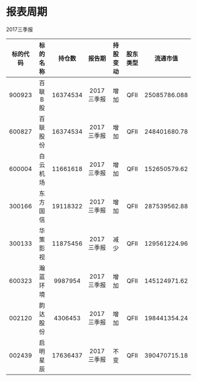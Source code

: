 # 报表周期 

2017三季报

| 标的代码 | 标的名称 | 持仓数 | 报告期 | 持股变动 | 股东类型 | 流通市值 |
|:--:|:--:|:--:|:--:|:--:|:--:|:--:|
|900923|百联B股|16374534|2017三季报|增加|QFII|25085786.088|
|600827|百联股份|16374534|2017三季报|增加|QFII|248401680.78|
|600004|白云机场|11661618|2017三季报|增加|QFII|152650579.62|
|300166|东方国信|19118322|2017三季报|增加|QFII|287539562.88|
|300133|华策影视|11875456|2017三季报|减少|QFII|129561224.96|
|600323|瀚蓝环境|9987954|2017三季报|增加|QFII|145124971.62|
|002120|韵达股份|4306453|2017三季报|增加|QFII|198441354.24|
|002439|启明星辰|17636437|2017三季报|不变|QFII|390470715.18|